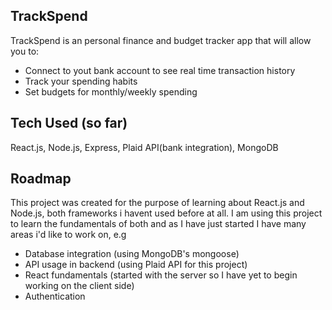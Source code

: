 ## TrackSpend

TrackSpend is an personal finance and budget tracker app that will allow you to:
- Connect to yout bank account to see real time transaction history
- Track your spending habits
- Set budgets for monthly/weekly spending

## Tech Used (so far)
React.js, Node.js, Express, Plaid API(bank integration), MongoDB

## Roadmap
This project was created for the purpose of learning about React.js and Node.js, both frameworks i havent used before at all. I am using this project to learn the fundamentals
of both and as I have just started I have many areas i'd like to work on, e.g
- Database integration (using MongoDB's mongoose)
- API usage in backend (using Plaid API for this project)
- React fundamentals (started with the server so I have yet to begin working on the client side)
- Authentication
